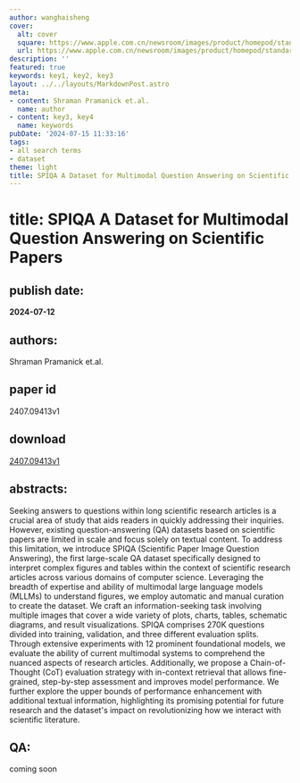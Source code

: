 ```yaml
---
author: wanghaisheng
cover:
  alt: cover
  square: https://www.apple.com.cn/newsroom/images/product/homepod/standard/Apple-HomePod-hero-230118_big.jpg.large_2x.jpg
  url: https://www.apple.com.cn/newsroom/images/product/homepod/standard/Apple-HomePod-hero-230118_big.jpg.large_2x.jpg
description: ''
featured: true
keywords: key1, key2, key3
layout: ../../layouts/MarkdownPost.astro
meta:
- content: Shraman Pramanick et.al.
  name: author
- content: key3, key4
  name: keywords
pubDate: '2024-07-15 11:33:16'
tags:
- all search terms
- dataset
theme: light
title: SPIQA A Dataset for Multimodal Question Answering on Scientific Papers
---
```


# title: SPIQA A Dataset for Multimodal Question Answering on Scientific Papers 
## publish date: 
**2024-07-12** 
## authors: 
  Shraman Pramanick et.al. 
## paper id
2407.09413v1
## download
[2407.09413v1](http://arxiv.org/abs/2407.09413v1)
## abstracts:
Seeking answers to questions within long scientific research articles is a crucial area of study that aids readers in quickly addressing their inquiries. However, existing question-answering (QA) datasets based on scientific papers are limited in scale and focus solely on textual content. To address this limitation, we introduce SPIQA (Scientific Paper Image Question Answering), the first large-scale QA dataset specifically designed to interpret complex figures and tables within the context of scientific research articles across various domains of computer science. Leveraging the breadth of expertise and ability of multimodal large language models (MLLMs) to understand figures, we employ automatic and manual curation to create the dataset. We craft an information-seeking task involving multiple images that cover a wide variety of plots, charts, tables, schematic diagrams, and result visualizations. SPIQA comprises 270K questions divided into training, validation, and three different evaluation splits. Through extensive experiments with 12 prominent foundational models, we evaluate the ability of current multimodal systems to comprehend the nuanced aspects of research articles. Additionally, we propose a Chain-of-Thought (CoT) evaluation strategy with in-context retrieval that allows fine-grained, step-by-step assessment and improves model performance. We further explore the upper bounds of performance enhancement with additional textual information, highlighting its promising potential for future research and the dataset's impact on revolutionizing how we interact with scientific literature.
## QA:
coming soon
